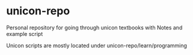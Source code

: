 # unicon-repo

Personal repository for going through unicon textbooks with Notes and example script

Unicon scripts are mostly located under unicon-repo/learn/programming
 
